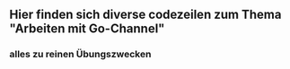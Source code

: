 ## Hier finden sich diverse codezeilen zum Thema "Arbeiten mit Go-Channel"
### alles zu reinen Übungszwecken
